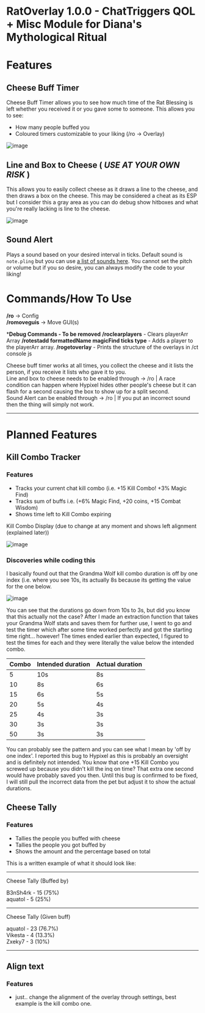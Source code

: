 # RatOverlay 1.0.0 - ChatTriggers QOL + Misc Module for Diana's Mythological Ritual

# Features
## Cheese Buff Timer
Cheese Buff Timer allows you to see how much time of the Rat Blessing is left whether you received it or you gave some to someone.
This allows you to see:
 - How many people buffed you
 - Coloured timers customizable to your liking (/ro -> Overlay)

![image](https://github.com/user-attachments/assets/22027931-3139-4ad0-a97c-b340a1168d75)

## Line and Box to Cheese ( ***USE AT YOUR OWN RISK*** ) 
This allows you to easily collect cheese as it draws a line to the cheese, and then draws a box on the cheese.
This may be considered a cheat as its ESP but I consider this a gray area as you can do debug show hitboxes and what you're really lacking is line to the cheese.

![image](https://github.com/user-attachments/assets/06a8d306-1ea8-42a9-8a3d-cfb0d7ce7599)

## Sound Alert
Plays a sound based on your desired interval in ticks. Default sound is `note.pling` but you can use [a list of sounds here](https://www.minecraftforum.net/forums/mapping-and-modding-java-edition/mapping-and-modding-tutorials/2213619-1-8-all-playsound-sound-arguments).
You cannot set the pitch or volume but if you so desire, you can always modify the code to your liking!

# Commands/How To Use

**/ro** -> Config  
**/romoveguis** -> Move GUI(s)  

***Debug Commands - To be removed**
**/roclearplayers** - Clears playerArr Array
**/rotestadd formattedName magicFind ticks type** - Adds a player to the playerArr array.
**/rogetoverlay** - Prints the structure of the overlays in /ct console js

Cheese buff timer works at all times, you collect the cheese and it lists the person, if you receive it lists who gave it to you.  
Line and box to cheese needs to be enabled through -> /ro | A race condition can happen where Hypixel hides other people's cheese but it can flash for a second causing the box to show up for a split second.  
Sound Alert can be enabled through -> /ro | If you put an incorrect sound then the thing will simply not work.

-------------------------------------------------------------

# Planned Features

## Kill Combo Tracker
### Features
  - Tracks your current chat kill combo (i.e. +15 Kill Combo! +3% Magic Find)
  - Tracks sum of buffs i.e. (+6% Magic Find, +20 coins, +15 Combat Wisdom)
  - Shows time left to Kill Combo expiring

Kill Combo Display (due to change at any moment and shows left alignment (explained later))

![image](https://github.com/user-attachments/assets/e0e51677-e08c-4859-9dac-146241079214)
 
### Discoveries while coding this
I basically found out that the Grandma Wolf kill combo duration is off by one index (i.e. where you see 10s, its actually 8s because its getting the value for the one below.

![image](https://github.com/user-attachments/assets/948344a9-6942-4cb1-81cf-9a80075ed073)

You can see that the durations go down from 10s to 3s, but did you know that this actually not the case?
After I made an extraction function that takes your Grandma Wolf stats and saves them for further use, I went to go and test the timer which after some time worked perfectly and got the starting time right... however! The times ended earlier than expected, I figured to test the times for each and they were literally the value below the intended combo.

| Combo | Intended duration | Actual duration |
| ----- | ----------------- | --------------- |
| 5 | 10s | 8s |
| 10 | 8s | 6s |
| 15 | 6s | 5s |
| 20 | 5s | 4s |
| 25 | 4s | 3s |
| 30 | 3s | 3s |
| 50 | 3s | 3s |

You can probably see the pattern and you can see what I mean by 'off by one index'. I reported this bug to Hypixel as this is probably an oversight and is definitely not intended. You know that one +15 Kill Combo you screwed up because you didn't kill the inq on time? That extra one second would have probably saved you then. Until this bug is confirmed to be fixed, I will still pull the incorrect data from the pet but adjust it to show the actual durations.

## Cheese Tally
### Features
  - Tallies the people you buffed with cheese
  - Tallies the people you got buffed by
  - Shows the amount and the percentage based on total

This is a written example of what it should look like:

---------------------------------------
Cheese Tally (Buffed by)

B3nSh4rk - 15 (75%)  
aquatol - 5 (25%)  

---------------------------------------
Cheese Tally (Given buff)

aquatol - 23 (76.7%)  
Vikesta - 4 (13.3%)  
Zxeky7 - 3 (10%)  

----------------------------------------

## Align text
### Features
  - just.. change the alignment of the overlay through settings, best example is the kill combo one.
